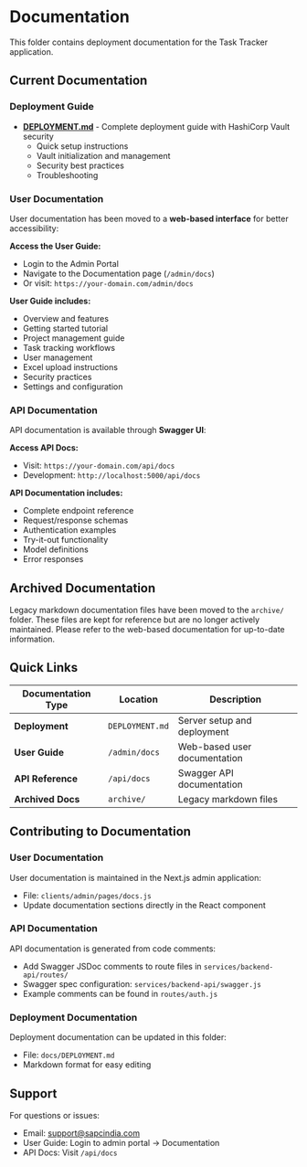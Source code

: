 # Documentation

This folder contains deployment documentation for the Task Tracker application.

## Current Documentation

### Deployment Guide
- **[DEPLOYMENT.md](DEPLOYMENT.md)** - Complete deployment guide with HashiCorp Vault security
  - Quick setup instructions
  - Vault initialization and management
  - Security best practices
  - Troubleshooting

### User Documentation
User documentation has been moved to a **web-based interface** for better accessibility:

**Access the User Guide:**
- Login to the Admin Portal
- Navigate to the Documentation page (`/admin/docs`)
- Or visit: `https://your-domain.com/admin/docs`

**User Guide includes:**
- Overview and features
- Getting started tutorial
- Project management guide
- Task tracking workflows
- User management
- Excel upload instructions
- Security practices
- Settings and configuration

### API Documentation
API documentation is available through **Swagger UI**:

**Access API Docs:**
- Visit: `https://your-domain.com/api/docs`
- Development: `http://localhost:5000/api/docs`

**API Documentation includes:**
- Complete endpoint reference
- Request/response schemas
- Authentication examples
- Try-it-out functionality
- Model definitions
- Error responses

## Archived Documentation

Legacy markdown documentation files have been moved to the `archive/` folder. These files are kept for reference but are no longer actively maintained. Please refer to the web-based documentation for up-to-date information.

## Quick Links

| Documentation Type | Location | Description |
|-------------------|----------|-------------|
| **Deployment** | `DEPLOYMENT.md` | Server setup and deployment |
| **User Guide** | `/admin/docs` | Web-based user documentation |
| **API Reference** | `/api/docs` | Swagger API documentation |
| **Archived Docs** | `archive/` | Legacy markdown files |

## Contributing to Documentation

### User Documentation
User documentation is maintained in the Next.js admin application:
- File: `clients/admin/pages/docs.js`
- Update documentation sections directly in the React component

### API Documentation  
API documentation is generated from code comments:
- Add Swagger JSDoc comments to route files in `services/backend-api/routes/`
- Swagger spec configuration: `services/backend-api/swagger.js`
- Example comments can be found in `routes/auth.js`

### Deployment Documentation
Deployment documentation can be updated in this folder:
- File: `docs/DEPLOYMENT.md`
- Markdown format for easy editing

## Support

For questions or issues:
- Email: support@sapcindia.com
- User Guide: Login to admin portal → Documentation
- API Docs: Visit `/api/docs`
